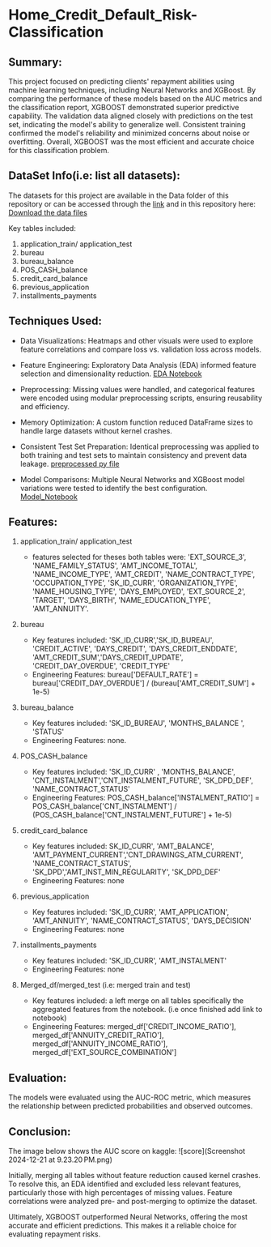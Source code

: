 # Home_Credit_Default_Risk-Classification


## Summary:
This project focused on predicting clients' repayment abilities using machine learning techniques, including Neural Networks and XGBoost. By comparing the performance of these models based on the AUC metrics and the classification report, XGBOOST demonstrated superior predictive capability. The validation data aligned closely with predictions on the test set, indicating the model's ability to generalize well. Consistent training  confirmed the model's reliability and minimized concerns about noise or overfitting. Overall, XGBOOST was the most efficient and accurate choice for this classification problem.


## DataSet Info(i.e: list all datasets):

The datasets for this project are available in the Data folder of this repository or can be accessed through the [link](https://www.kaggle.com/competitions/home-credit-default-risk/data) and in this repository here: [Download the data files](https://drive.google.com/drive/folders/1ZqFZP5VKpqYrKUJ4s1B3fvJL3aaKQF5H?usp=sharing)

Key tables included:

1. application_train/ application_test
2. bureau
3. bureau_balance
4. POS_CASH_balance
5. credit_card_balance
6. previous_application
7. installments_payments


## Techniques Used:

- Data Visualizations: Heatmaps and other visuals were used to explore feature correlations and compare loss vs. validation loss across models.
- Feature Engineering: Exploratory Data Analysis (EDA) informed feature selection and dimensionality reduction.
[EDA Notebook](HomeCredit_EDA_class.ipynb)

- Preprocessing: Missing values were handled, and categorical features were encoded using modular preprocessing scripts, ensuring reusability and efficiency.
- Memory Optimization: A custom function reduced DataFrame sizes to handle large datasets without kernel crashes.
- Consistent Test Set Preparation: Identical preprocessing was applied to both training and test sets to maintain consistency and prevent data leakage.
[preprocessed py file](preprocessed_DataClass.py)

- Model Comparisons: Multiple Neural Networks and XGBoost model variations were tested to identify the best configuration. 
[Model_Notebook](Home-Credit-XGB-Main.ipynb)


## Features:

1. application_train/ application_test 
    - features selected for theses both tables were: 
    'EXT_SOURCE_3', 'NAME_FAMILY_STATUS', 'AMT_INCOME_TOTAL',   'NAME_INCOME_TYPE', 'AMT_CREDIT', 'NAME_CONTRACT_TYPE',   
    'OCCUPATION_TYPE', 'SK_ID_CURR', 'ORGANIZATION_TYPE',     'NAME_HOUSING_TYPE', 'DAYS_EMPLOYED', 'EXT_SOURCE_2',         'TARGET', 'DAYS_BIRTH', 'NAME_EDUCATION_TYPE', 'AMT_ANNUITY'.          

2. bureau 
    - Key features included: 'SK_ID_CURR','SK_ID_BUREAU', 'CREDIT_ACTIVE', 'DAYS_CREDIT', 'DAYS_CREDIT_ENDDATE', 'AMT_CREDIT_SUM','DAYS_CREDIT_UPDATE', 'CREDIT_DAY_OVERDUE', 'CREDIT_TYPE'
    - Engineering Features: bureau['DEFAULT_RATE'] = bureau['CREDIT_DAY_OVERDUE'] / (bureau['AMT_CREDIT_SUM'] + 1e-5)

3. bureau_balance 
    - Key features included: 'SK_ID_BUREAU', 'MONTHS_BALANCE ', 'STATUS'
    - Engineering Features: none.

4. POS_CASH_balance 
    - Key features included: 'SK_ID_CURR' , 'MONTHS_BALANCE', 'CNT_INSTALMENT','CNT_INSTALMENT_FUTURE', 'SK_DPD_DEF', 'NAME_CONTRACT_STATUS'
    - Engineering Features: POS_CASH_balance['INSTALMENT_RATIO'] = POS_CASH_balance['CNT_INSTALMENT'] / (POS_CASH_balance['CNT_INSTALMENT_FUTURE'] + 1e-5)

5. credit_card_balance
    - Key features included: SK_ID_CURR', 'AMT_BALANCE', 'AMT_PAYMENT_CURRENT','CNT_DRAWINGS_ATM_CURRENT', 'NAME_CONTRACT_STATUS', 'SK_DPD','AMT_INST_MIN_REGULARITY', 'SK_DPD_DEF'
    - Engineering Features: none

6. previous_application
    - Key features included: 'SK_ID_CURR', 'AMT_APPLICATION', 'AMT_ANNUITY', 'NAME_CONTRACT_STATUS', 'DAYS_DECISION'
    - Engineering Features: none

7. installments_payments
    - Key features included: 'SK_ID_CURR', 'AMT_INSTALMENT'
    - Engineering Features: none

8. Merged_df/merged_test (i.e: merged train and test)
    - Key features included: a left merge on all tables specifically the aggregated features from the notebook. (i.e once finished add link to notebook)
    - Engineering Features: merged_df['CREDIT_INCOME_RATIO'], 
    merged_df['ANNUITY_CREDIT_RATIO'], merged_df['ANNUITY_INCOME_RATIO'],
    merged_df['EXT_SOURCE_COMBINATION']


## Evaluation:

The models were evaluated using the AUC-ROC metric, which measures the relationship between predicted probabilities and observed outcomes.


## Conclusion:

The image below shows the AUC score on kaggle:
![score](Screenshot 2024-12-21 at 9.23.20 PM.png)

Initially, merging all tables without feature reduction caused kernel crashes. To resolve this, an EDA identified and excluded less relevant features, particularly those with high percentages of missing values. Feature correlations were analyzed pre- and post-merging to optimize the dataset.

Ultimately, XGBOOST outperformed Neural Networks, offering the most accurate and efficient predictions. This makes it a reliable choice for evaluating repayment risks.

